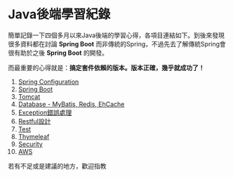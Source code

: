 # Java後端學習紀錄

簡單記錄一下四個多月以來Java後端的學習心得，各項目連結如下。到後來發現很多資料都在討論 **Spring Boot** 而非傳統的Spring，不過先去了解傳統Spring會很有助於之後 **Spring Boot** 的開發。

而最重要的心得就是：**搞定套件依賴的版本。版本正確，幾乎就成功了！**

1. [Spring Configuration]()
2. [Spring Boot]()
3. [Tomcat]()
4. [Database - MyBatis, Redis, EhCache]()
5. [Exception錯誤處理]()
6. [Restful設計]()
7. [Test]()
8. [Thymeleaf]()
9. [Security]()
10. [AWS]()

若有不足或是建議的地方，歡迎指教
